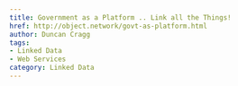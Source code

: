 ```yaml
---
title: Government as a Platform .. Link all the Things!
href: http://object.network/govt-as-platform.html
author: Duncan Cragg
tags:
- Linked Data
- Web Services
category: Linked Data
---
```

